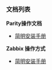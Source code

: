 ### 文档列表

**Parity操作文档**
- [ 简明安装手册 ](https://docs.workwithme.vip/docs/parity_install.html)

**Zabbix 操作方式**

- [ 简明安装手册 ](https://docs.workwithme.vip/docs/zabbix_install.html)